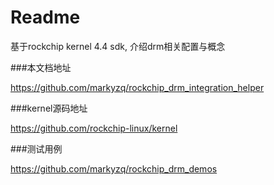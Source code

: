# Readme

基于rockchip kernel 4.4 sdk, 介绍drm相关配置与概念

###本文档地址

https://github.com/markyzq/rockchip_drm_integration_helper

###kernel源码地址

https://github.com/rockchip-linux/kernel

###测试用例

https://github.com/markyzq/rockchip_drm_demos
